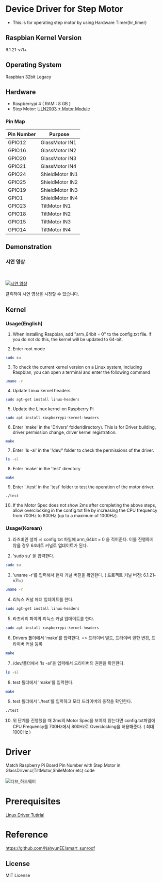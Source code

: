 # Device Driver for Step Motor
- This is for operating step motor by using Hardware Timer(hr_timer) 

## Raspbian Kernel Version
6.1.21-v7l+

## Operating System
Raspbian 32bit Legacy

## Hardware 
- Raspberrypi 4 ( RAM : 8 GB ) 
- Step Motor: [ULN2003 + Motor Module](https://www.devicemart.co.kr/goods/view?no=1327608)

### Pin Map 
| Pin Number|Purpose|
|----|--------------------------|
|GPIO12|GlassMotor IN1|
|GPIO16|GlassMotor IN2|
|GPIO20|GlassMotor IN3|
|GPIO21|GlassMotor IN4|
|GPIO24|ShieldMotor IN1|
|GPIO25|ShieldMotor IN2|
|GPIO19|ShieldMotor IN3|
|GPIO1|ShieldMotor IN4|
|GPIO23|TiltMotor IN1|
|GPIO18|TiltMotor IN2|
|GPIO15|TiltMotor IN3|
|GPIO14|TiltMotor IN4|

## Demonstration
### 시연 영상
<br></br>
[![시연 영상](https://img.youtube.com/vi/NBITtxIuxkI/0.jpg)](https://www.youtube.com/watch?v=NBITtxIuxkI)

클릭하여 시연 영상을 시청할 수 있습니다.



## Kernel


### Usage(English) 

1. When installing Raspbian, add "arm_64bit = 0" to the config.txt file. If you do not do this, the kernel will be updated to 64-bit.

2. Enter root mode
```bash
sudo su
```

3. To check the current kernel version on a Linux system, including Raspbian, you can open a terminal and enter the following command
```bash
uname -r
```

4. Update Linux kernel headers
```bash
sudo agt-get install linux-headers
```

5. Update the Linux kernel on Raspberry Pi
```bash
sudo apt install raspberrypi-kernel-headers
```

6. Enter 'make' in the 'Drivers' folder(directory). This is for Driver building, driver permission change, driver kernel registration.
```bash
make
```

7. Enter 'ls -al' in the '/dev/' folder to check the permissions of the driver.
```bash
ls -al
```


8. Enter 'make' in the 'test' directory
```bash
make
```

9. Enter './test' in the 'test' folder to test the operation of the motor driver.
```bash
./test
```

10. If the Motor Spec does not show 2ms after completing the above steps, allow overclocking in the config.txt file by increasing the CPU frequency from 700Hz to 800Hz (up to a maximum of 1000Hz).



### Usage(Korean)

1. 라즈비안 설치 시 config.txt 파일에 arm_64bit = 0 을 적어준다.
   이를 진행하지 않을 경우 64비트 커널로 업데이트가 된다. 

2. 'sudo su' 을 입력한다.
```bash
sudo su
```

3. 'uname -r'를 입력해서 현재 커널 버젼을 확인한다. ( 프로젝트 커널 버젼: 6.1.21-v7l+)
```bash
uname -r
```

4. 리눅스 커널 헤더 업데이트를 한다.
```bash
sudo agt-get install linux-headers
```

5. 라즈베리 파이의 리눅스 커널 업데이트를 한다.
```bash
sudo apt install raspberrypi-kernel-headers
```

6.  Drivers 폴더에서 'make'를 입력한다. => 드라이버 빌드, 드라이버 권한 변경, 드라이버 커널 등록
```bash
make
```

7. /dev/폴더에서 'ls -al'을 입력해서 드라이버의 권한을 확인한다.
```bash
ls -al
```

8. test 폴더에서 'make'를 입력한다.

```bash
make
```

9. test 폴더에서 './test'를 입력하고 모터 드라이버의 동작을 확인한다.
```bash
./test
```

10. 위 단계를 진행했을 때 2ms의 Motor Spec을 보이지 않는다면 config.txt파일에 CPU Frequency를 700Hz에서 800Hz로 Overclocking을 허용해준다. ( 최대 1000Hz )



# Driver

Match Raspberry Pi Board Pin Number with Step Motor in GlassDriver.c(TiltMotor,ShileMotor etc) code
<br></br>
![디브_하드웨어](https://github.com/NahyunEE/DeviceDriver_StepMotor/assets/50420981/82a2105c-faa8-4e00-862c-1ec4813f7028)

# Prerequisites
[Linux Driver Tutirial](https://embetronicx.com/linux-device-driver-tutorials/)

# Reference
https://github.com/NahyunEE/smart_sunroof



## License
MIT License
